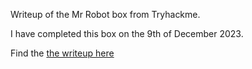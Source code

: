 Writeup of the Mr Robot box from Tryhackme.

I have completed this box on the 9th of December 2023.

Find the [the writeup here](Writeup_MrRobot.md)
